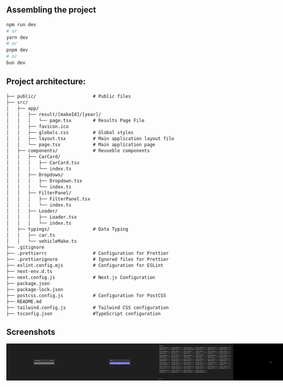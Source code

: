 ## Assembling the project

```bash
npm run dev
# or
yarn dev
# or
pnpm dev
# or
bun dev
```

## Project architecture:

```       
├── public/                     # Public files
├── src/                        
│   ├── app/                    
│   │   ├── result/[makeId]/[year]/   
│   │   │   └── page.tsx        # Results Page File
│   │   ├── favicon.ico         
│   │   ├── globals.css         # Global styles
│   │   ├── layout.tsx          # Main application layout file
│   │   └── page.tsx            # Main application page
│   ├── components/             # Reuseble components
│   │   ├── CarCard/            
│   │   │   ├── CarCard.tsx     
│   │   │   └── index.ts        
│   │   ├── Dropdown/          
│   │   │   ├── Dropdown.tsx    
│   │   │   └── index.ts        
│   │   ├── FilterPanel/        
│   │   │   ├── FilterPanel.tsx 
│   │   │   └── index.ts        
│   │   ├── Loader/             
│   │   │   ├── Loader.tsx      
│   │   │   └── index.ts        
│   ├── typings/                # Data Typing
│   │   ├── car.ts              
│   │   └── vehicleMake.ts     
├── .gitignore                  
├── .prettierrc                 # Configuration for Prettier
├── .prettierignore             # Ignored files for Prettier
├── eslint.config.mjs           # Configuration for ESLint
├── next-env.d.ts               
├── next.config.js              # Next.js Configuration
├── package.json                
├── package-lock.json           
├── postcss.config.js           # Configuration for PostCSS
├── README.md                   
├── tailwind.config.js          # Tailwind CSS configuration
├── tsconfig.json               #TypeScript configuration
```

## Screenshots

<div style="display: flex; justify-content: space-between;">
    <img src="screenshots/1.png" width="200"/>
    <img src="screenshots/2.png" width="200"/>
    <img src="screenshots/3.png" width="200"/>
    <img src="screenshots/4.png" width="200"/>
    <img src="screenshots/4.png" width="200"/>
</div>

